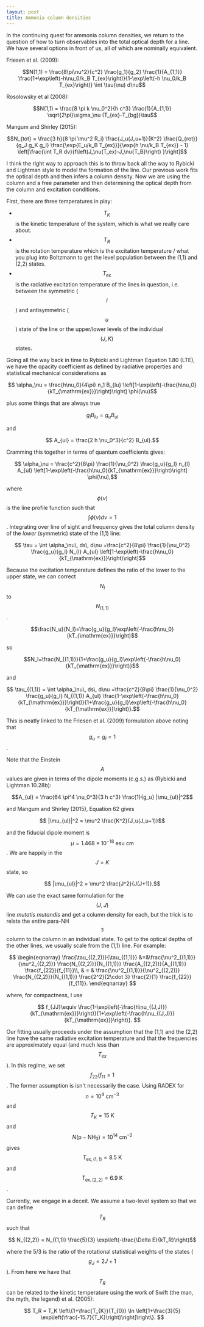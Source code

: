 ```yaml
---
layout: post
title: Ammonia column densities
---
```


In the continuing quest for ammonia column densities, we return to the question of how to turn observables into the total optical depth for a line.  We have several options in front of us, all of which are nominally equivalent.

Friesen et al. (2009):

$$N(1,1) = \frac{8\pi\nu^2}{c^2} \frac{g_1}{g_2} \frac{1}{A_{1,1}} \frac{1+\exp\left(-h\nu_0/k_B T_{ex}\right)}{1-\exp\left(-h \nu_0/k_B T_{ex}\right)} \int \tau(\nu) d\nu$$

Rosolowsky et al (2008):

$$N(1,1) = \frac{8 \pi k \nu_0^2}{h c^3} \frac{1}{A_{1,1}} \sqrt{2\pi}\sigma_\nu (T_{ex}-T_{bg})\tau$$

Mangum and Shirley (2015):

$$N_{tot} = \frac{3 h}{8 \pi \mu^2 R_i} \frac{J_u(J_u+1)}{K^2}
\frac{Q_{rot}}{g_J g_K g_I} \frac{\exp{E_u/k_B T_{ex}}}{\exp{h \nu/k_B T_{ex}} - 1} \left[\frac{\int T_R dv}{f\left(J_\nu(T_ex)-J_\nu{T_B}\right) }\right]$$

I think the right way to approach this is to throw back all the way to Rybicki and Lightman style to model the formation of the line.  Our previous work fits the optical depth and then infers a column density.  Now we are using the column and a free parameter and then determining the optical depth from the column and excitation conditions.  

First, there are three temperatures in play:

*  $$T_K$$ is the kinetic temperature of the system, which is what we really care about.
*  $$T_R$$ is the rotation temperature which is the excitation temperature / what you plug into Boltzmann to get the level population between the (1,1) and (2,2) states.
*  $$T_{\mathrm{ex}}$$ is the radiative excitation temperature of the lines in question, i.e. between the symmetric ($$l$$) and antisymmetric ($$u$$) state of the line or the upper/lower levels of the individual $$(J,K)$$ states.  

Going all the way back in time to Rybicki and Lightman Equation 1.80 (LTE), we have the opacity coefficient as defined by radiative properties and statistical mechanical considerations as

$$ \alpha_\nu = \frac{h\nu_0}{4\pi} n_1 B_{lu} \left[1-\exp\left(-\frac{h\nu_0}{kT_{\mathrm{ex}}}\right)\right] \phi(\nu)$$

plus some things that are always true

$$ g_l B_{lu} = g_u B_{ul}$$

and 

$$ A_{ul} = \frac{2 h \nu_0^3}{c^2} B_{ul}.$$

Cramming this together in terms of quantum coefficients gives:

$$ \alpha_\nu = \frac{c^2}{8\pi} \frac{1}{\nu_0^2} \frac{g_u}{g_l} n_{l} A_{ul} \left[1-\exp\left(-\frac{h\nu_0}{kT_{\mathrm{ex}}}\right)\right] \phi(\nu),$$

where $$\phi(\nu)$$ is the line profile function such that $$\int \phi(\nu)d\nu=1$$.  Integrating over line of sight and frequency gives the total column density of the _lower_ (symmetric) state of the (1,1) line:

$$ \tau = \int \alpha_\nu\, ds\, d\nu  =\frac{c^2}{8\pi} \frac{1}{\nu_0^2} \frac{g_u}{g_l} N_{l} A_{ul} \left[1-\exp\left(-\frac{h\nu_0}{kT_{\mathrm{ex}}}\right)\right]$$

Because the excitation temperature defines the ratio of the lower to the upper state, we can correct $$N_l$$ to $$N_{(1,1)}$$.

$$\frac{N_u}{N_l}=\frac{g_u}{g_l}\exp\left(-\frac{h\nu_0}{kT_{\mathrm{ex}}}\right)$$

so 

$$N_l=\frac{N_{(1,1)}}{1+\frac{g_u}{g_l}\exp\left(-\frac{h\nu_0}{kT_{\mathrm{ex}}}\right)}$$

and 

$$ \tau_{(1,1)} = \int \alpha_\nu\, ds\, d\nu  =\frac{c^2}{8\pi} \frac{1}{\nu_0^2} \frac{g_u}{g_l} N_{(1,1)} A_{ul} \frac{1-\exp\left(-\frac{h\nu_0}{kT_{\mathrm{ex}}}\right)}{1+\frac{g_u}{g_l}\exp\left(-\frac{h\nu_0}{kT_{\mathrm{ex}}}\right)}.$$

This is neatly linked to the Friesen et al. (2009) formulation above noting that $$g_u = g_l = 1$$.

Note that the Einstein $$A$$ values are given in terms of the dipole moments (c.g.s.) as (Rybicki and Lightman 10.28b):

$$A_{ul} = \frac{64 \pi^4 \nu_0^3}{3 h c^3} \frac{1}{g_u} |\mu_{ul}|^2$$

and Mangum and Shirley (2015), Equation 62 gives 

$$ |\mu_{ul}|^2 = \mu^2 \frac{K^2}{J_u(J_u+1)}$$

and the fiducial dipole moment is $$\mu = 1.468\times 10^{-18}\mathrm{~esu~cm}$$.  We are happily in the $$J=K$$ state, so 

$$ |\mu_{ul}|^2 = \mu^2 \frac{J^2}{J(J+1)}.$$

We can use the exact same formulation for the $$(J,J)$$ line _mutatis mutandis_ and get a column density for each, but the trick is to relate the entire para-NH$$_3$$ column to the column in an individual state.  To get to the optical depths of the other lines, we usually scale from the (1,1) line.  For example:

$$
\begin{eqnarray}
\frac{\tau_{(2,2)}}{\tau_{(1,1)}} &=&\frac{\nu^2_{(1,1)}}{\nu^2_{(2,2)}} \frac{N_{(2,2)}}{N_{(1,1)}} \frac{A_{(2,2)}}{A_{(1,1)}} \frac{f_{22}}{f_{11}}\\,
& = & \frac{\nu^2_{(1,1)}}{\nu^2_{(2,2)}} \frac{N_{(2,2)}}{N_{(1,1)}} \frac{2^2}{2\cdot 3} \frac{2}{1}  \frac{f_{22}}{f_{11}}.
\end{eqnarray}
$$

where, for compactness, I use

$$
f_{JJ}\equiv \frac{1-\exp\left(-\frac{h\nu_{(J,J)}}{kT_{\mathrm{ex}}}\right)}{1+\exp\left(-\frac{h\nu_{(J,J)}}{kT_{\mathrm{ex}}}\right)}.
$$

Our fitting usually proceeds under the assumption that the (1,1) and the (2,2) line have the same radiative excitation temperature and that the frequencies are approximately equal (and much less than $$T_{ex}$$).  In this regime, we set $$f_{22}/f_{11}=1$$.  The former assumption is isn't necessarily the case.  Using RADEX for $$n=10^4~\mathrm{cm}^{-3}$$ and $$T_{K} = 15~\mathrm{K}$$ and $$N(\mathrm{p-NH}_3)=10^{14}~\mathrm{cm^{-2}}$$  gives $$T_{\mathrm{ex},(1,1)} = 8.5~\mathrm{K}$$ and $$T_{\mathrm{ex},(2,2)} = 6.9~\mathrm{K}$$.

Currently, we engage in a deceit.  We assume a two-level system so that we can define $$T_R$$ such that

$$ N_{(2,2)} = N_{(1,1)} \frac{5}{3} \exp\left(-\frac{\Delta E}{kT_R}\right)$$

where the 5/3 is the ratio of the rotational statistical weights of the states ($$g_J = 2J+1$$). From here we have that $$T_R$$ can be related to the kinetic temperature using the work of Swift (the man, the myth, the legend) et al. (2005):

$$
T_R = T_K \left\{1+\frac{T_{K}}{T_{0}} \ln \left[1+\frac{3}{5} \exp\left(\frac{-15.7}{T_K}\right)\right]\right\}.
$$

  
